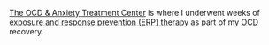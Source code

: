 [The OCD & Anxiety Treatment Center](https://www.theocdandanxietytreatmentcenter.com) is where I underwent weeks of [exposure and response prevention (ERP) therapy](https://bennorris.com/tags/erp/) as part of my [OCD](https://bennorris.com/tags/ocd/) recovery.
